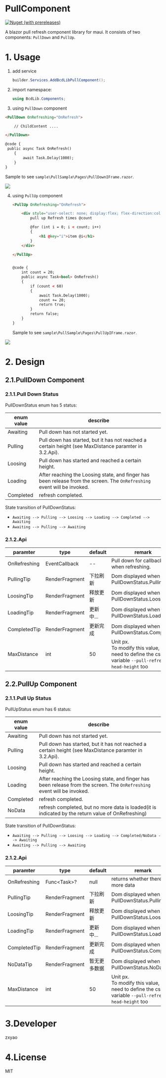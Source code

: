 # PullComponent
[![Nuget (with prereleases)](https://img.shields.io/nuget/vpre/BcdLib.PullComponent)](https://www.nuget.org/packages/BcdLib.PullComponent/)

A blazor pull refresh component library for maui. It consists of two components:  `PullDown`  and  `PullUp`.

# 1. Usage

1. add service
   ```c#
   builder.Services.AddBcdLibPullComponent();
   ```

2. import namespace:

   ```c#
   using BcdLib.Components;
   ```

3.  using `PullDown` component

   ```html
   <PullDown OnRefreshing="OnRefresh">
   
       // ChildContent ....
   
   </PullDown>
   
   @code {
   	public async Task OnRefresh()
       {
           await Task.Delay(1000);
       }
   }
   ```

   Sample to see `sample\PullSample\Pages\PullDownIFrame.razor`.
   
![](https://raw.githubusercontent.com/BcdLib/PullComponent/main/assets/README/PullDown.gif)
   
   
   
4. using `PullUp` component
   
   ```html
   <PullUp OnRefreshing="OnRefresh">
   
       <div style="user-select: none; display:flex; flex-direction:column; align-items: flex-end">
           pull up Refresh times @count
   
           @for (int i = 0; i < count; i++)
           {
               <h1 @key="i">item @i</h1>
           }
       </div>
   
   </PullUp>
   
   
   @code {
       int count = 20;
       public async Task<bool> OnRefresh()
       {
           if (count < 60)
           {
               await Task.Delay(1000);
               count += 20;
               return true;
           }
           return false;
       }
   }
   ```
   
   Sample to see `sample\PullSample\Pages\PullUpIFrame.razor`.
   
![](https://raw.githubusercontent.com/BcdLib/PullComponent/main/assets/README/PullUp.gif)

# 2. Design

## 2.1.PullDown Component

### 2.1.1.Pull Down Status

PullDownStatus enum has 5 status:

| enum value | describe                                                     |
| ---------- | ------------------------------------------------------------ |
| Awaiting   | Pull down has not started yet.                               |
| Pulling    | Pull down has started, but it has not reached a certain height (see MaxDistance paramter in 3.2.Api). |
| Loosing    | Pull down has started and reached a certain height.          |
| Loading    | After reaching the Loosing state, and finger has been release from the screen. The `OnRefreshing` event will be invoked. |
| Completed  | refresh completed.                                           |

State transition of PullDownStatus:

- `Awaiting --> Pulling --> Loosing --> Loading --> Completed --> Awaiting `
- `Awaiting --> Pulling --> Awaiting `

### 2.1.2.Api

| paramter     | type           | default   | remark                                                       |
| ------------ | -------------- | --------- | ------------------------------------------------------------ |
| OnRefreshing | EventCallback  | --        | Pull down for callback when refreshing.                      |
| PullingTip   | RenderFragment | 下拉刷新  | Dom displayed when in PullDownStatus.Pulling                 |
| LoosingTip   | RenderFragment | 释放更新  | Dom displayed when in PullDownStatus.Loosing                 |
| LoadingTip   | RenderFragment | 更新中... | Dom displayed when in PullDownStatus.Loading                 |
| CompletedTip | RenderFragment | 更新完成  | Dom displayed when in PullDownStatus.Completed               |
| MaxDistance  | int            | 50        | Unit px.<br />To modify this value, you need to define the css variable  `--pull-refresh-head-height` too |

## 2.2.PullUp Component

### 2.1.1.Pull Up Status

PullUpStatus enum has 6 status:

| enum value | describe                                                     |
| ---------- | ------------------------------------------------------------ |
| Awaiting   | Pull down has not started yet.                               |
| Pulling    | Pull down has started, but it has not reached a certain height (see MaxDistance paramter in 3.2.Api). |
| Loosing    | Pull down has started and reached a certain height.          |
| Loading    | After reaching the Loosing state, and finger has been release from the screen. The `OnRefreshing` event will be invoked. |
| Completed  | refresh completed.                                           |
| NoData     | refresh completed, but no more data is loaded(it is indicated by the return value of OnRefreshing) |

State transition of PullDownStatus:

- `Awaiting --> Pulling --> Loosing --> Loading --> Completed/NoData --> Awaiting `
- `Awaiting --> Pulling --> Awaiting `

### 2.1.2.Api

| paramter     | type              | default      | remark                                                       |
| ------------ | ----------------- | ------------ | ------------------------------------------------------------ |
| OnRefreshing | Func<Task<bool>>? | null         | returns whether there is more data                           |
| PullingTip   | RenderFragment    | 下拉刷新     | Dom displayed when in PullDownStatus.Pulling                 |
| LoosingTip   | RenderFragment    | 释放更新     | Dom displayed when in PullDownStatus.Loosing                 |
| LoadingTip   | RenderFragment    | 更新中...    | Dom displayed when in PullDownStatus.Loading                 |
| CompletedTip | RenderFragment    | 更新完成     | Dom displayed when in PullDownStatus.Completed               |
| NoDataTip    | RenderFragment    | 暂无更多数据 | Dom displayed when in PullDownStatus.NoData                  |
| MaxDistance  | int               | 50           | Unit px.<br />To modify this value, you need to define the css variable  `--pull-refresh-head-height` too |

# 3.Developer

zxyao

# 4.License

MIT
